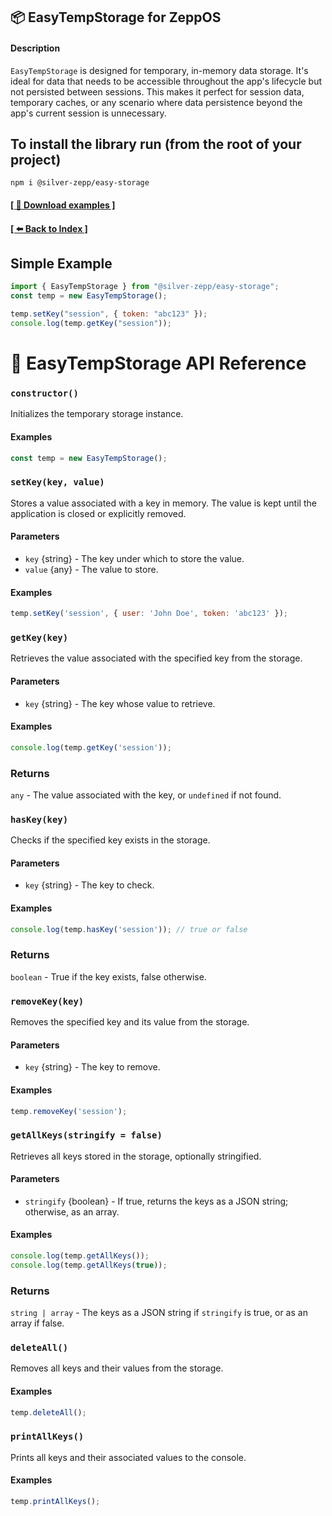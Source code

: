 ## 📦 EasyTempStorage for ZeppOS

#### Description
`EasyTempStorage` is designed for temporary, in-memory data storage. It's ideal for data that needs to be accessible throughout the app's lifecycle but not persisted between sessions. This makes it perfect for session data, temporary caches, or any scenario where data persistence beyond the app's current session is unnecessary.

## To install the library run (from the root of your project)
`npm i @silver-zepp/easy-storage`

#### [[ 📁 Download examples ]](../example-apps/) 
#### [[ ⬅️ Back to Index ]](../README.md)

## Simple Example

```js
import { EasyTempStorage } from "@silver-zepp/easy-storage";
const temp = new EasyTempStorage();

temp.setKey("session", { token: "abc123" });
console.log(temp.getKey("session"));
```

# 📝 EasyTempStorage API Reference

### `constructor()`
Initializes the temporary storage instance.

#### Examples
```js
const temp = new EasyTempStorage();
```

### `setKey(key, value)`

Stores a value associated with a key in memory. The value is kept until the application is closed or explicitly removed.

#### Parameters
- `key` {string} - The key under which to store the value.
- `value` {any} - The value to store.

#### Examples
```js
temp.setKey('session', { user: 'John Doe', token: 'abc123' });
```

### `getKey(key)`
Retrieves the value associated with the specified key from the storage.

#### Parameters
- `key` {string} - The key whose value to retrieve.

#### Examples
```js
console.log(temp.getKey('session'));
```

### Returns
`any` - The value associated with the key, or `undefined` if not found.

### `hasKey(key)`
Checks if the specified key exists in the storage.

#### Parameters
- `key` {string} - The key to check.

#### Examples
```js
console.log(temp.hasKey('session')); // true or false
```

### Returns
`boolean` - True if the key exists, false otherwise.

### `removeKey(key)`
Removes the specified key and its value from the storage.

#### Parameters
- `key` {string} - The key to remove.

#### Examples
```js
temp.removeKey('session');
```

### `getAllKeys(stringify = false)`
Retrieves all keys stored in the storage, optionally stringified.

#### Parameters
- `stringify` {boolean} - If true, returns the keys as a JSON string; otherwise, as an array.

#### Examples
```js
console.log(temp.getAllKeys());
console.log(temp.getAllKeys(true));
```

### Returns
`string | array` - The keys as a JSON string if `stringify` is true, or as an array if false.

### `deleteAll()`
Removes all keys and their values from the storage.

#### Examples
```js
temp.deleteAll();
```

### `printAllKeys()`
Prints all keys and their associated values to the console.

#### Examples
```js
temp.printAllKeys();
```
